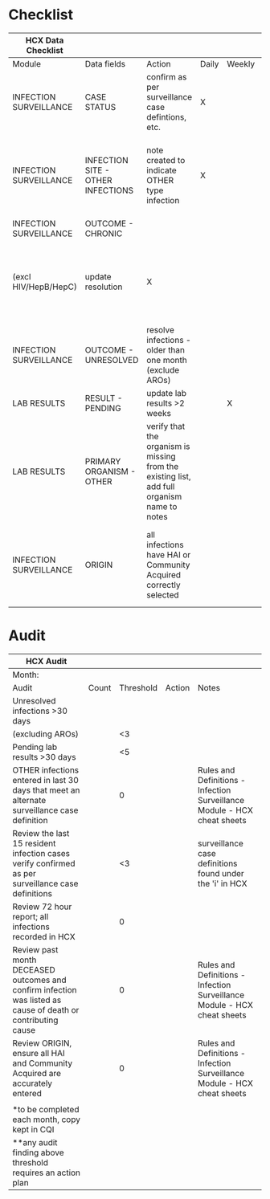 # Checklist

|HCX Data Checklist| | | | | | |
|---|---|---|---|---|---|---|
|Module|Data fields|Action|Daily|Weekly|Monthly|Notes|
|INFECTION SURVEILLANCE|CASE STATUS|confirm as per surveillance case defintions, etc.|X| | |surveillance case definitions found under the 'i' in HCX|
|INFECTION SURVEILLANCE|INFECTION SITE - OTHER INFECTIONS|note created to indicate OTHER type infection|X| | |see Rules and Definitions - Infection Surveillance Module - HCX cheat sheets|
|INFECTION SURVEILLANCE|OUTCOME - CHRONIC| | | | | |
|(excl HIV/HepB/HepC)|update resolution|X| | |see Rules and Definitions - Infection Surveillance Module - HCX cheat sheets| |
|INFECTION SURVEILLANCE|OUTCOME - UNRESOLVED|resolve infections - older than one month (exclude AROs)| | |X| |
|LAB RESULTS|RESULT - PENDING|update lab results >2 weeks| |X| | |
|LAB RESULTS|PRIMARY ORGANISM - OTHER|verify that the organism is missing from the existing list, add full organism name to notes| | |X| |
|INFECTION SURVEILLANCE|ORIGIN|all infections have HAI or Community Acquired correctly selected| | |X|see Rules and Definitions - Infection Surveillance Module - HCX cheat sheets|


# Audit

|HCX Audit| | | | |
|---|---|---|---|---|
|Month:| | | | |
|Audit|Count|Threshold|Action|Notes|
|Unresolved infections >30 days| | | | |
|(excluding AROs)| |<3| | |
|Pending lab results >30 days| |<5| | |
|OTHER infections entered in last 30 days that meet an alternate surveillance case definition| |0| |Rules and Definitions - Infection Surveillance Module - HCX cheat sheets|
|Review the last 15 resident infection cases verify confirmed as per surveillance case definitions| |<3| |surveillance case definitions found under the 'i' in HCX|
|Review 72 hour report; all infections recorded in HCX| |0| | |
|Review past month DECEASED outcomes and confirm infection was listed as cause of death or contributing cause| |0| |Rules and Definitions - Infection Surveillance Module - HCX cheat sheets|
|Review ORIGIN, ensure all HAI and Community Acquired are accurately entered| |0| |Rules and Definitions - Infection Surveillance Module - HCX cheat sheets|
| | | | | |
|*to be completed each month, copy kept in CQI| | | | |
|**any audit finding above threshold requires an action plan| | | | |
